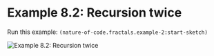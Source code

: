 # Example 8.2: Recursion twice

Run this example: `(nature-of-code.fractals.example-2:start-sketch)`

![Example 8.2: Recursion twice](https://raw.githubusercontent.com/mark-gerarts/nature-of-code/master/screenshots/Example%208.2%3A%20Recursion%20twice.gif)
